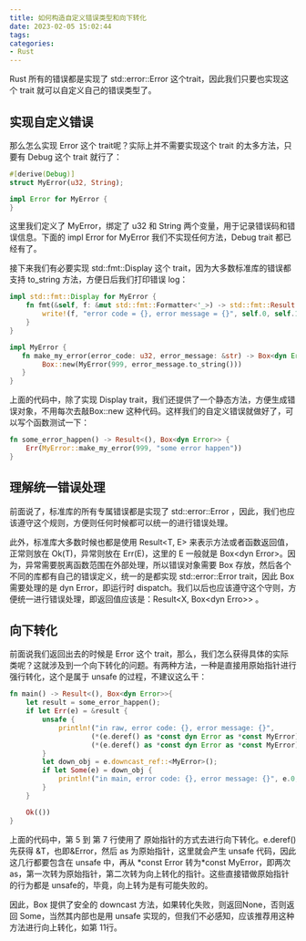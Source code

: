 ```yaml
---
title: 如何构造自定义错误类型和向下转化
date: 2023-02-05 15:02:44
tags:
categories:
- Rust
---
```


Rust 所有的错误都是实现了 std::error::Error 这个trait，因此我们只要也实现这个 trait 就可以自定义自己的错误类型了。

<!--more-->

## 实现自定义错误

那么怎么实现 Error 这个 trait呢？实际上并不需要实现这个 trait 的太多方法，只要有 Debug 这个 trait 就行了：

```rust
#[derive(Debug)]
struct MyError(u32, String);

impl Error for MyError {
}
```

这里我们定义了 MyError，绑定了 u32 和 String 两个变量，用于记录错误码和错误信息。下面的 impl Error for MyError 我们不实现任何方法，Debug trait 都已经有了。

接下来我们有必要实现 std::fmt::Display 这个 trait，因为大多数标准库的错误都支持 to_string 方法，方便日后我们打印错误 log：

```rust
impl std::fmt::Display for MyError {
    fn fmt(&self, f: &mut std::fmt::Formatter<'_>) -> std::fmt::Result {
        write!(f, "error code = {}, error message = {}", self.0, self.1)
    }
}

impl MyError {
   fn make_my_error(error_code: u32, error_message: &str) -> Box<dyn Error> {
        Box::new(MyError(999, error_message.to_string()))
   } 
}
```

上面的代码中，除了实现 Display trait，我们还提供了一个静态方法，方便生成错误对象，不用每次去敲Box::new  这种代码。这样我们的自定义错误就做好了，可以写个函数测试一下：

```rust
fn some_error_happen() -> Result<(), Box<dyn Error>> {
    Err(MyError::make_my_error(999, "some error happen"))
}
```



## 理解统一错误处理

前面说了，标准库的所有专属错误都是实现了 std::error::Error ，因此，我们也应该遵守这个规则，方便则任何时候都可以统一的进行错误处理。

此外，标准库大多数时候也都是使用 Result\<T, E\> 来表示方法或者函数返回值，正常则放在 Ok(T)，异常则放在 Err(E)，这里的 E 一般就是 Box\<dyn Error\>。因为，异常需要脱离函数范围在外部处理，所以错误对象需要 Box 存放，然后各个不同的库都有自己的错误定义，统一的是都实现 std::error::Error trait，因此 Box 需要处理的是 dyn Error，即运行时 dispatch。我们以后也应该遵守这个守则，方便统一进行错误处理，即返回值应该是：Result\<X, Box\<dyn Erro\>\> 。



## 向下转化

前面说我们返回出去的时候是 Error 这个 trait，那么，我们怎么获得具体的实际类呢？这就涉及到一个向下转化的问题。有两种方法，一种是直接用原始指针进行强行转化，这个是属于 unsafe 的过程，不建议这么干：

```rust
fn main() -> Result<(), Box<dyn Error>>{
    let result = some_error_happen();
    if let Err(e) = &result {
        unsafe {
            println!("in raw, error code: {}, error message: {}", 
                    (*(e.deref() as *const dyn Error as *const MyError)).0,
                    (*(e.deref() as *const dyn Error as *const MyError)).1);
        } 
        let down_obj = e.downcast_ref::<MyError>();
        if let Some(e) = down_obj {
            println!("in main, error code: {}, error message: {}", e.0, e.1);
        }
    }

    Ok(())
}
```

上面的代码中，第 5 到 第 7 行使用了 原始指针的方式去进行向下转化。e.deref() 先获得 &T，也即&Error，然后 as 为原始指针，这里就会产生 unsafe 代码，因此这几行都要包含在 unsafe 中，再从 \*const Error 转为\*const MyError，即两次 as，第一次转为原始指针，第二次转为向上转化的指针。这些直接错做原始指针的行为都是 unsafe的，毕竟，向上转为是有可能失败的。

因此，Box 提供了安全的 downcast 方法，如果转化失败，则返回None，否则返回 Some，当然其内部也是用 unsafe 实现的，但我们不必感知，应该推荐用这种方法进行向上转化，如第 11行。
